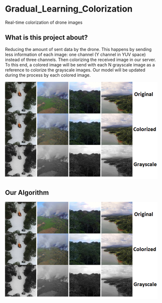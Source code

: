 # Gradual_Learning_Colorization
Real-time colorization of drone images
## What is this project about?
Reducing the amount of sent data by the drone. This happens by sending less information of each image: one channel (Y channel in YUV space) instead of three channels. Then colorizing the received image in our server.
To this end, a colored image will be send with each N grayscale image as a reference to colorize the grayscale images. Our model will be updated during the process by each colored image.

![Colorization Results](Images/Colorization.png)

## Our Algorithm

![Process of colorizationi](Images/Colorization.png)

